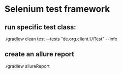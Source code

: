 # Selenium test framework

## run specific test class:
./gradlew clean test --tests "de.org.client.UiTest" --info

## create an allure report
./gradlew allureReport
